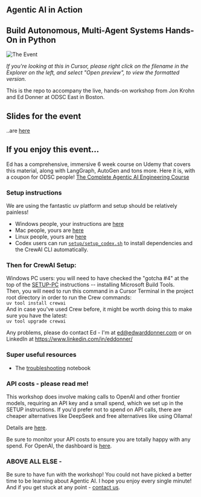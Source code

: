 ## Agentic AI in Action

## Build Autonomous, Multi-Agent Systems Hands-On in Python

![The Event](assets/event.png)

_If you're looking at this in Cursor, please right click on the filename in the Explorer on the left, and select "Open preview", to view the formatted version._

This is the repo to accompany the live, hands-on workshop from Jon Krohn and Ed Donner at ODSC East in Boston.

## Slides for the event

..are [here](https://docs.google.com/presentation/d/1aZcqSZAyBsl1BUnqqWqWhIz1E2Vbc8tZWO5Ozy4qYEw/edit?usp=sharing)

## If you enjoy this event...

Ed has a comprehensive, immersive 6 week course on Udemy that covers this material, along with LangGraph, AutoGen and tons more. Here it is, with a coupon for ODSC people! [The Complete Agentic AI Engineering Course](https://www.udemy.com/course/the-complete-agentic-ai-engineering-course/?couponCode=AGENTIC_AI)

### Setup instructions

We are using the fantastic uv platform and setup should be relatively painless!

- Windows people, your instructions are [here](setup/SETUP-PC.md)
- Mac people, yours are [here](setup/SETUP-mac.md)
- Linux people, yours are [here](setup/SETUP-linux.md)
- Codex users can run [`setup/setup_codex.sh`](setup/setup_codex.sh) to install
  dependencies and the CrewAI CLI automatically.

### Then for CrewAI Setup:

Windows PC users: you will need to have checked the "gotcha #4" at the top of the [SETUP-PC](setup/SETUP-PC.md) instructions -- installing Microsoft Build Tools.  
Then, you will need to run this command in a Cursor Terminal in the project root directory in order to run the Crew commands:  
`uv tool install crewai`   
And in case you've used Crew before, it might be worth doing this to make sure you have the latest:  
`uv tool upgrade crewai`  

Any problems, please do contact Ed - I'm at ed@edwarddonner.com or on LinkedIn at https://www.linkedin.com/in/eddonner/

### Super useful resources

- The [troubleshooting](setup/troubleshooting.ipynb) notebook

### API costs - please read me!

This workshop does involve making calls to OpenAI and other frontier models, requiring an API key and a small spend, which we set up in the SETUP instructions. If you'd prefer not to spend on API calls, there are cheaper alternatives like DeepSeek and free alternatives like using Ollama!

Details are [here](guides/09_ai_apis_and_ollama.ipynb).

Be sure to monitor your API costs to ensure you are totally happy with any spend. For OpenAI, the dashboard is [here](https://platform.openai.com/usage).

### ABOVE ALL ELSE -

Be sure to have fun with the workshop! You could not have picked a better time to be learning about Agentic AI. I hope you enjoy every single minute! And if you get stuck at any point - [contact us](https://www.linkedin.com/in/eddonner/).